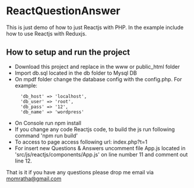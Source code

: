 # ReactQuestionAnswer
This is just demo of how to just Reactjs with PHP.
In the example include how to use Reactjs with Reduxjs.
## How to setup and run the project
- Download this project and replace in the www or public_html folder
- Import db.sql located in the db folder to Mysql DB
- On mpdf folder change the database config with the config.php. 
  For example:
  ```$dbconfigs = array(
	'db_host' => 'localhost',
	'db_user' => 'root',
	'db_pass' => '12',
	'db_name' => 'wordpress'

- On Console run npm install 
- If you change any code Reactjs code, to build the js run following command 'npm run build'
- To access to page access following url:
    index.php?t=1
- For insert new Questions & Answers uncomment file App.js located in 'src/js/reactjs/components/App.js' on line number 11 and comment out line 12.

That is it if you have any questions please drop me email via momratha@gmail.com
